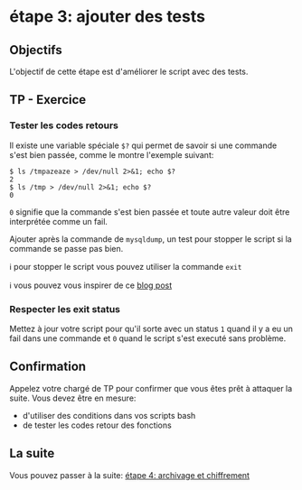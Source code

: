 # étape 3: ajouter des tests


## Objectifs

L'objectif de cette étape est d'améliorer le script avec des tests.


## TP - Exercice


### Tester les codes retours

Il existe une variable spéciale `$?` qui permet de savoir si une commande s'est bien passée, comme le montre l'exemple suivant:

```
$ ls /tmpazeaze > /dev/null 2>&1; echo $?
2
$ ls /tmp > /dev/null 2>&1; echo $?
0
```

`0` signifie que la commande s'est bien passée et toute autre valeur doit être interprétée comme un fail.

Ajouter après la commande de `mysqldump`, un test pour stopper le script si la commande se passe pas bien.

:information_source: pour stopper le script vous pouvez utiliser la commande `exit`

:information_source: vous pouvez vous inspirer de ce [blog post](https://www.cyberciti.biz/faq/bash-get-exit-code-of-command/)

### Respecter les exit status

Mettez à jour votre script pour qu'il sorte avec un status `1` quand il y a eu un fail dans une commande et `0` quand le script s'est executé sans problème.


## Confirmation

Appelez votre chargé de TP pour confirmer que vous êtes prêt à attaquer la suite.
Vous devez être en mesure:
* d'utiliser des conditions dans vos scripts bash
* de tester les codes retour des fonctions


## La suite

Vous pouvez passer à la suite: [étape 4: archivage et chiffrement](./step_4-archive.md)

